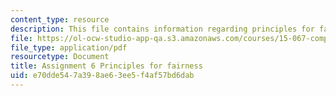 ```yaml
---
content_type: resource
description: This file contains information regarding principles for fairness.
file: https://ol-ocw-studio-app-qa.s3.amazonaws.com/courses/15-067-competitive-decision-making-and-negotiation-spring-2011/e70dde547a398ae63ee5f4af57bd6dab_MIT15_067S11_assgn06fairne.pdf
file_type: application/pdf
resourcetype: Document
title: Assignment 6 Principles for fairness
uid: e70dde54-7a39-8ae6-3ee5-f4af57bd6dab
---
```

